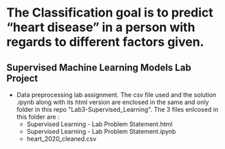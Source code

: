 # The Classification goal is to predict “heart disease” in a person with regards to different factors given.

## Supervised Machine Learning Models Lab Project

* Data preprocessing lab assignment. The csv file used and the solution .ipynb along with its html version are enclosed in the same and only folder in this repo "Lab3-Supervised_Learning". The 3 files enlcosed in this folder are :
  - Supervised Learning - Lab Problem Statement.html
  - Supervised Learning - Lab Problem Statement.ipynb
  - heart_2020_cleaned.csv
